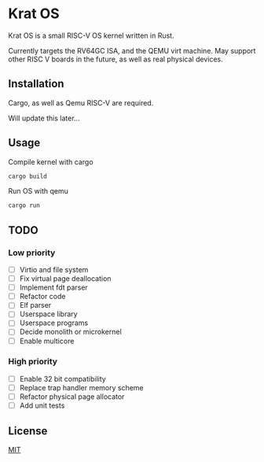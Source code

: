 # Krat OS

Krat OS is a small RISC-V OS kernel written in Rust. 

Currently targets the RV64GC ISA, and the QEMU virt machine. May support other RISC V boards in the future, as well as real physical devices.  

## Installation

Cargo, as well as Qemu RISC-V are required. 

Will update this later...


## Usage

Compile kernel with cargo

```bash
cargo build
```

Run OS with qemu
```bash
cargo run
```

## TODO

### Low priority

- [ ] Virtio and file system
- [ ] Fix virtual page deallocation
- [ ] Implement fdt parser
- [ ] Refactor code
- [ ] Elf parser
- [ ] Userspace library
- [ ] Userspace programs
- [ ] Decide monolith or microkernel
- [ ] Enable multicore

### High priority

- [ ] Enable 32 bit compatibility
- [ ] Replace trap handler memory scheme
- [ ] Refactor physical page allocator
- [ ] Add unit tests
 
## License
[MIT](https://choosealicense.com/licenses/mit/)
